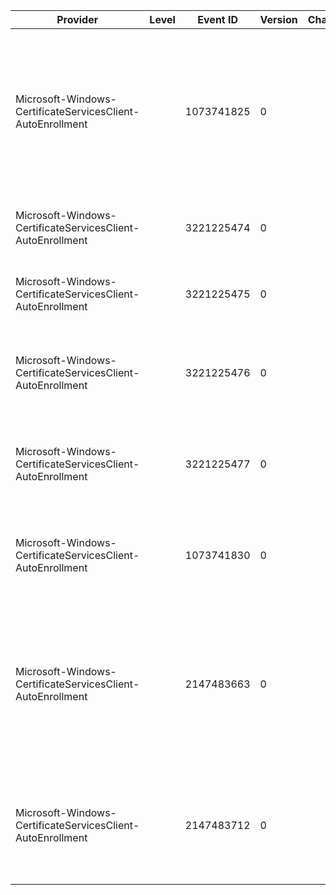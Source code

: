 Provider                                                    |  Level  |  Event ID    |  Version  |  Channel  |  Task  |  Opcode  |  Keyword  |  Message
------------------------------------------------------------|---------|--------------|-----------|-----------|--------|----------|-----------|-------------------------------------------------------------------------------------------------------------------------------------------------
Microsoft-Windows-CertificateServicesClient-AutoEnrollment  |         |  1073741825  |  0        |           |        |          |           |  Automatic certificate enrolment for {Context} failed to download certificates for {StoreName} store from {LdapStore} ({ErrorCode}). {ErrorMsg}
Microsoft-Windows-CertificateServicesClient-AutoEnrollment  |         |  3221225474  |  0        |           |        |          |           |  Automatic certificate enrolment for {Context} started.
Microsoft-Windows-CertificateServicesClient-AutoEnrollment  |         |  3221225475  |  0        |           |        |          |           |  Automatic certificate enrolment for {Context} completed.
Microsoft-Windows-CertificateServicesClient-AutoEnrollment  |         |  3221225476  |  0        |           |        |          |           |  Automatic certificate enrolment for {Context} invoked the enrolment API.
Microsoft-Windows-CertificateServicesClient-AutoEnrollment  |         |  3221225477  |  0        |           |        |          |           |  Automatic certificate enrolment for {Context} returned from the enrolment API.
Microsoft-Windows-CertificateServicesClient-AutoEnrollment  |         |  1073741830  |  0        |           |        |          |           |  Automatic certificate enrolment for {Context} failed ({ErrorCode}) {ErrorMsg}.
Microsoft-Windows-CertificateServicesClient-AutoEnrollment  |         |  2147483663  |  0        |           |        |          |           |  Automatic certificate enrolment for {Context} failed to contact the active directory ({ErrorCode}). {ErrorMsg} Enrolment will not be performed.
Microsoft-Windows-CertificateServicesClient-AutoEnrollment  |         |  2147483712  |  0        |           |        |          |           |  Certificate for {Context} with Thumbprint {ObjId} is about to expire or already expired.